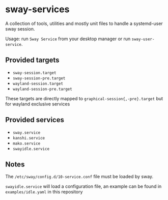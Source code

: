 # sway-services

A collection of tools, utilities and mostly unit files to handle a systemd-user
sway session.

Usage: run `Sway Service` from your desktop manager or run `sway-user-service`.

## Provided targets

* `sway-session.target`
* `sway-session-pre.target`
* `wayland-session.target`
* `wayland-session-pre.target`

These targets are directly mapped to `graphical-session{,-pre}.target` but for
wayland exclusive services

## Provided services

* `sway.service`
* `kanshi.service`
* `mako.service`
* `swayidle.service`

## Notes

The `/etc/sway/config.d/10-service.conf` file must be loaded by sway.

`swayidle.service` will load a configuration file, an example can be found in
`examples/idle.yaml` in this repository
